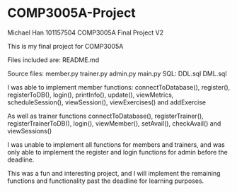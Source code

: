 # COMP3005A-Project

Michael Han
101157504
COMP3005A
Final Project V2

This is my final project for COMP3005A

Files included are:
  README.md

  Source files:
    member.py
    trainer.py
    admin.py
    main.py
  SQL:
    DDL.sql
    DML.sql

I was able to implement member functions: connectToDatabase(), register(), registerToDB(), login(), printInfo(), update(), viewMetrics, scheduleSession(), viewSession(),
viewExercises() and addExercise

As well as trainer functions connectToDatabase(), registerTrainer(), registerTrainerToDB(), login(), viewMember(), setAvail(), checkAvail() and viewSessions()

I was unable to implement all functions for members and trainers, and was only able to implement the register and login functions for admin before the deadline.

This was a fun and interesting project, and I will implement the remaining functions and functionality past the deadline for learning purposes.


